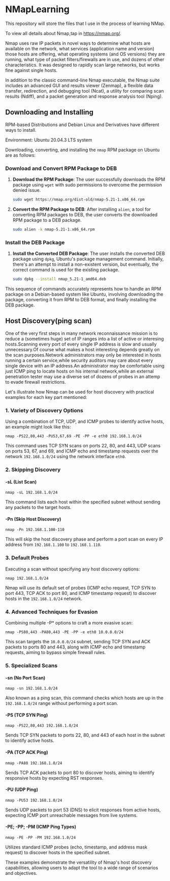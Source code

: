 # NMapLearning

This repository will store the files that I use in the process of learning NMap.

To view all details about Nmap,tap in https://nmap.org/.

Nmap uses raw IP packets in novel ways to determine what hosts are available on the network, what services (application name and version) those hosts are offering, what operating systems (and OS versions) they are running, what type of packet filters/firewalls are in use, and dozens of other characteristics. It was designed to rapidly scan large networks, but works fine against single hosts.

In addition to the classic command-line Nmap executable, the Nmap suite includes an advanced GUI and results viewer (Zenmap), a flexible data transfer, redirection, and debugging tool (Ncat), a utility for comparing scan results (Ndiff), and a packet generation and response analysis tool (Nping).

## Downloading and Installing

RPM-based Distributions and Debian Linux and Derivatives have different ways to install.

Environment: Ubuntu 20.04.3 LTS system

Downloading, converting, and installing the `nmap` RPM package on Ubuntu are as follows:

### Download and Convert RPM Package to DEB
1. **Download the RPM Package**: The user successfully downloads the RPM package using `wget` with sudo permissions to overcome the permission denied issue.
   ```sh
   sudo wget https://nmap.org/dist-old/nmap-5.21-1.x86_64.rpm
   ```

2. **Convert the RPM Package to DEB**: After installing `alien`, a tool for converting RPM packages to DEB, the user converts the downloaded RPM package to a DEB package.
   ```sh
   sudo alien -k nmap-5.21-1.x86_64.rpm
   ```

### Install the DEB Package
1. **Install the Converted DEB Package**: The user installs the converted DEB package using `dpkg`, Ubuntu's package management command. Initially, there's an attempt to install a non-existent version, but eventually, the correct command is used for the existing package.
   ```sh
   sudo dpkg --install nmap_5.21-1_amd64.deb
   ```

This sequence of commands accurately represents how to handle an RPM package on a Debian-based system like Ubuntu, involving downloading the package, converting it from RPM to DEB format, and finally installing the DEB package.


## Host Discovery(ping scan)

One of the very first steps in many network reconnaissance mission is to reduce a (sometimes huge) set of IP ranges into a list of active or interesing hosts.Scanning every port of every single IP address is slow and usually unnecessary.Of course what makes a host interesting depends greatly on the scan purposes.Network administrators may only be interested in hosts running a certain service,while security auditors may care about every single device with an IP address.An administrator may be comfortable using just ICMP ping to locate hosts on his internal network,while an external penetration tester may use a diverse set of dozens of probes in an attemp to evade firewall restrictions.

Let's illustrate how Nmap can be used for host discovery with practical examples for each key part mentioned:

### 1. Variety of Discovery Options
Using a combination of TCP, UDP, and ICMP probes to identify active hosts, an example might look like this:
```shell
nmap -PS22,80,443 -PU53,67,69 -PE -PP -e eth0 192.168.1.0/24
```
This command uses TCP SYN scans on ports 22, 80, and 443, UDP scans on ports 53, 67, and 69, and ICMP echo and timestamp requests over the network `192.168.1.0/24` using the network interface `eth0`.

### 2. Skipping Discovery
#### -sL (List Scan)
```shell
nmap -sL 192.168.1.0/24
```
This command lists each host within the specified subnet without sending any packets to the target hosts.

#### -Pn (Skip Host Discovery)
```shell
nmap -Pn 192.168.1.100-110
```
This will skip the host discovery phase and perform a port scan on every IP address from `192.168.1.100` to `192.168.1.110`.

### 3. Default Probes
Executing a scan without specifying any host discovery options:
```shell
nmap 192.168.1.0/24
```
Nmap will use its default set of probes (ICMP echo request, TCP SYN to port 443, TCP ACK to port 80, and ICMP timestamp request) to discover hosts in the `192.168.1.0/24` network.

### 4. Advanced Techniques for Evasion
Combining multiple -P* options to craft a more evasive scan:
```shell
nmap -PS80,443 -PA80,443 -PE -PP -e eth0 10.0.0.0/24
```
This scan targets the `10.0.0.0/24` subnet, sending TCP SYN and ACK packets to ports 80 and 443, along with ICMP echo and timestamp requests, aiming to bypass simple firewall rules.

### 5. Specialized Scans
#### -sn (No Port Scan)
```shell
nmap -sn 192.168.1.0/24
```
Also known as a ping scan, this command checks which hosts are up in the `192.168.1.0/24` range without performing a port scan.

#### -PS (TCP SYN Ping)
```shell
nmap -PS22,80,443 192.168.1.0/24
```
Sends TCP SYN packets to ports 22, 80, and 443 of each host in the subnet to identify active hosts.

#### -PA (TCP ACK Ping)
```shell
nmap -PA80 192.168.1.0/24
```
Sends TCP ACK packets to port 80 to discover hosts, aiming to identify responsive hosts by expecting RST responses.

#### -PU (UDP Ping)
```shell
nmap -PU53 192.168.1.0/24
```
Sends UDP packets to port 53 (DNS) to elicit responses from active hosts, expecting ICMP port unreachable messages from live systems.

#### -PE; -PP; -PM (ICMP Ping Types)
```shell
nmap -PE -PP -PM 192.168.1.0/24
```
Utilizes standard ICMP probes (echo, timestamp, and address mask request) to discover hosts in the specified subnet.

These examples demonstrate the versatility of Nmap's host discovery capabilities, allowing users to adapt the tool to a wide range of scenarios and objectives.
